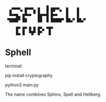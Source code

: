 ```
   ▄▄▄▄  ▄▄▄▄  ▄   █ ▄▄▄▄   ▄    ▄           
  █    ▀ █   █ █   █ █▀  ▀  █    █                
  ▀▀▀█▄ █▀▀▀   ██▀▀█ █▀▀    █    █              
 ▀████▀ ██     ██  █ █████▀ ██▄▀ ██▄▀                

     █▀ █▀ █ █ █▀▄ ▀█▀
     █▄ █  ▀█▀ █▀   █

```
# Sphell

terminal:

pip install cryptography

python3 main.py

The name combines Sphinx, Spell and Hellberg.
